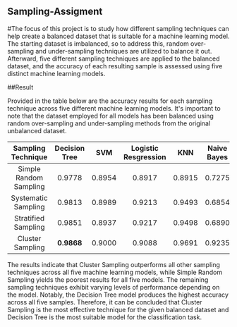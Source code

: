 ## Sampling-Assigment

#The focus of this project is to study how different sampling techniques can help create a balanced dataset that is suitable for a machine learning model. The starting dataset is imbalanced, so to address this, random over-sampling and under-sampling techniques are utilized to balance it out. Afterward, five different sampling techniques are applied to the balanced dataset, and the accuracy of each resulting sample is assessed using five distinct machine learning models.

##Result

Provided in the table below are the accuracy results for each sampling technique across five different machine learning models. It's important to note that the dataset employed for all models has been balanced using random over-sampling and under-sampling methods from the original unbalanced dataset.

| Sampling Technique | Decision Tree | SVM | Logistic Resgression | KNN | Naive Bayes |
|:---------------:|:---------------:|:---------------:|:---------------:|:---------------:|:---------------:|
| Simple Random Sampling | 0.9778 | 0.8954 | 0.8917 | 0.8915 | 0.7275 |
| Systematic Sampling | 0.9813 | 0.8989 | 0.9213 | 0.9493 | 0.6854 |
| Stratified Sampling | 0.9851 | 0.8937 | 0.9217 | 0.9498 | 0.6890 |
| Cluster Sampling | **0.9868** | 0.9000 | 0.9088 | 0.9691 | 0.9235 |

The results indicate that Cluster Sampling outperforms all other sampling techniques across all five machine learning models, while Simple Random Sampling yields the poorest results for all five models. The remaining sampling techniques exhibit varying levels of performance depending on the model. Notably, the Decision Tree model produces the highest accuracy across all five samples. Therefore, it can be concluded that Cluster Sampling is the most effective technique for the given balanced dataset and Decision Tree is the most suitable model for the classification task.
